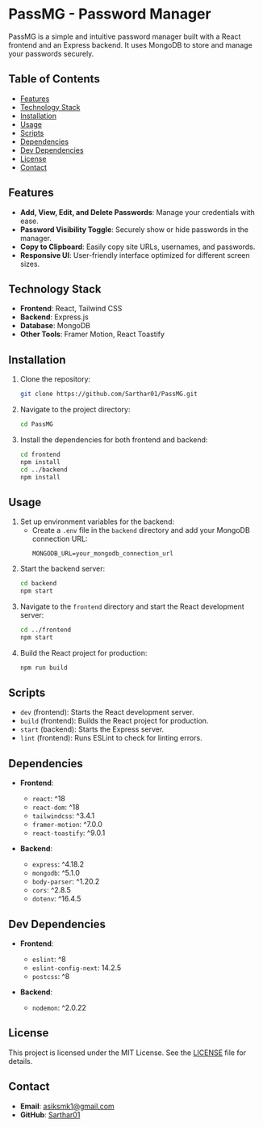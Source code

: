 # PassMG - Password Manager

PassMG is a simple and intuitive password manager built with a React frontend and an Express backend. It uses MongoDB to store and manage your passwords securely.

## Table of Contents

- [Features](#features)
- [Technology Stack](#technology-stack)
- [Installation](#installation)
- [Usage](#usage)
- [Scripts](#scripts)
- [Dependencies](#dependencies)
- [Dev Dependencies](#dev-dependencies)
- [License](#license)
- [Contact](#contact)

## Features

- **Add, View, Edit, and Delete Passwords**: Manage your credentials with ease.
- **Password Visibility Toggle**: Securely show or hide passwords in the manager.
- **Copy to Clipboard**: Easily copy site URLs, usernames, and passwords.
- **Responsive UI**: User-friendly interface optimized for different screen sizes.

## Technology Stack

- **Frontend**: React, Tailwind CSS
- **Backend**: Express.js
- **Database**: MongoDB
- **Other Tools**: Framer Motion, React Toastify

## Installation

1. Clone the repository:
    ```sh
    git clone https://github.com/Sarthar01/PassMG.git
    ```
2. Navigate to the project directory:
    ```sh
    cd PassMG
    ```
3. Install the dependencies for both frontend and backend:
    ```sh
    cd frontend
    npm install
    cd ../backend
    npm install
    ```

## Usage

1. Set up environment variables for the backend:
    - Create a `.env` file in the `backend` directory and add your MongoDB connection URL:
      ```env
      MONGODB_URL=your_mongodb_connection_url
      ```
2. Start the backend server:
    ```sh
    cd backend
    npm start
    ```
3. Navigate to the `frontend` directory and start the React development server:
    ```sh
    cd ../frontend
    npm start
    ```
4. Build the React project for production:
    ```sh
    npm run build
    ```

## Scripts

- `dev` (frontend): Starts the React development server.
- `build` (frontend): Builds the React project for production.
- `start` (backend): Starts the Express server.
- `lint` (frontend): Runs ESLint to check for linting errors.

## Dependencies

- **Frontend**:
  - `react`: ^18
  - `react-dom`: ^18
  - `tailwindcss`: ^3.4.1
  - `framer-motion`: ^7.0.0
  - `react-toastify`: ^9.0.1

- **Backend**:
  - `express`: ^4.18.2
  - `mongodb`: ^5.1.0
  - `body-parser`: ^1.20.2
  - `cors`: ^2.8.5
  - `dotenv`: ^16.4.5

## Dev Dependencies

- **Frontend**:
  - `eslint`: ^8
  - `eslint-config-next`: 14.2.5
  - `postcss`: ^8

- **Backend**:
  - `nodemon`: ^2.0.22

## License

This project is licensed under the MIT License. See the [LICENSE](LICENSE) file for details.

## Contact

- **Email**: asiksmk1@gmail.com
- **GitHub**: [Sarthar01](https://github.com/Sarthar01)
